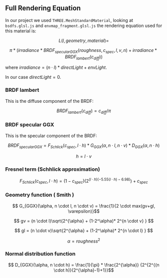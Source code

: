 ## Full Rendering Equation

In our project we used `THREE.MeshStandardMaterial`, looking at `bsdfs.glsl.js` and `envmap_fragment.glsl.js` the rendering equation used for this material is:

 $$ L(l, geometry, material) = $$
 
 $$\pi * (irradiance*BRDF_{specularGGX}(roughness, c_{spec}, l, v, n)+irradiance*BRDF_{lambert}(c_{diff})) $$
 
where $irradiance = (n \cdot l) * directLight + envLight$. 

In our case $directLight = 0$.

### BRDF lambert

This is the diffuse component of the BRDF:

$$ BRDF_{lambert} (c_{diff}) = c_{diff}/\pi$$

### BRDF specular GGX

This is the specular component of the BRDF:

$$ BRDF_{specularGGX} = F_{Schlick}(c_{spec}, l \cdot h) * G_{GGX}(\alpha, n \cdot l, n \cdot v) * D_{GGX}(\alpha, n \cdot h) $$

$$ h = l \cdot v $$
### Fresnel term (Schhlick approximation)
$$  F_{Schlick}(c_{spec}, l \cdot h) = (1-c_{spec})(2^{(l \cdot h)(-5.55(l \cdot h)-6.98)})+ c_{spec}  $$ 

### Geometry function ( Smith )

$$ G_{GGX}(\alpha, n \cdot l, n \cdot v) = \frac{1}{2 \cdot max(gv+gl, \varepsilon)}$$

$$ gv = (n \cdot l)\sqrt{2^{\alpha} + (1-2^\alpha)* 2^{n \cdot v} } $$

$$ gl = (n \cdot v)\sqrt{2^{\alpha} + (1-2^\alpha)* 2^{n \cdot l} } $$

$$ \alpha = roughness^2 $$

### Normal distribution function

$$ D_{GGX}(\alpha, n \cdot h) = \frac{1}{\pi} * \frac{2^{\alpha}}    {2^{2^{(n \cdot h)}(2^{\alpha}-1)+1}}$$






